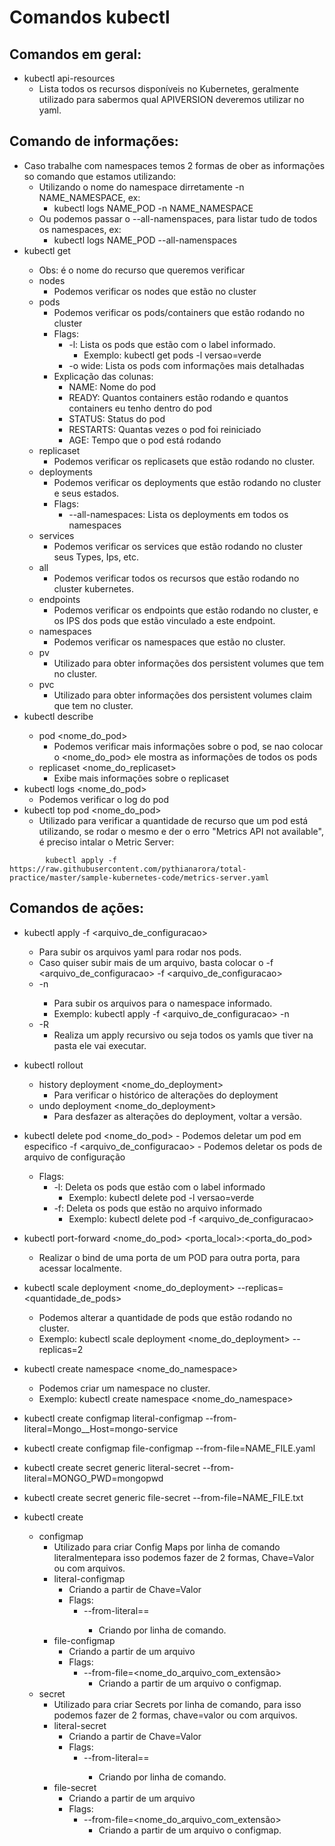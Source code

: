 # Comandos kubectl
## Comandos em geral:
- kubectl api-resources
    - Lista todos os recursos disponíveis no Kubernetes, geralmente utilizado para sabermos qual APIVERSION deveremos utilizar no yaml.
## Comando de informações:

- Caso trabalhe com namespaces temos 2 formas de ober as informações so comando que estamos utilizando:
    - Utilizando o nome do namespace dirretamente -n NAME_NAMESPACE, ex:
        - kubectl logs NAME_POD -n NAME_NAMESPACE
    - Ou podemos passar o --all-namenspaces, para listar tudo de todos os namespaces, ex:
        -  kubectl logs NAME_POD --all-namenspaces
- kubectl get <objeto>
    - Obs: <objeto> é o nome do recurso que queremos verificar
    - nodes
        - Podemos verificar os nodes que estão no cluster
    - pods
        - Podemos verificar os pods/containers que estão rodando no cluster
        - Flags:
            - -l: Lista os pods que estão com o label informado.
                - Exemplo: kubectl get pods -l versao=verde
            - -o wide: Lista os pods com informações mais detalhadas
        - Explicação das colunas:
            - NAME: Nome do pod
            - READY: Quantos containers estão rodando e quantos containers eu tenho dentro do pod
            - STATUS: Status do pod
            - RESTARTS: Quantas vezes o pod foi reiniciado
            - AGE: Tempo que o pod está rodando
    - replicaset
        - Podemos verificar os replicasets que estão rodando no cluster.
    - deployments
        - Podemos verificar os deployments que estão rodando no cluster e seus estados.
        - Flags:
            - --all-namespaces: Lista os deployments em todos os namespaces
    - services
        - Podemos verificar os services que estão rodando no cluster seus Types, Ips, etc.
    - all
        - Podemos verificar todos os recursos que estão rodando no cluster kubernetes.
    - endpoints
        - Podemos verificar os endpoints que estão rodando no cluster, e os IPS dos pods que estão vinculado a este endpoint.
    - namespaces
        - Podemos verificar os namespaces que estão no cluster.
    - pv
        - Utilizado para obter informações dos persistent volumes que tem no cluster.
    - pvc
        - Utilizado para obter informações dos persistent volumes claim que tem no cluster.
- kubectl describe <objeto>
    - pod <nome_do_pod>
        - Podemos verificar mais informações sobre o pod, se nao colocar o <nome_do_pod> ele mostra as informações de todos os pods
    - replicaset <nome_do_replicaset>
        - Exibe mais informações sobre o replicaset
- kubectl logs <nome_do_pod>
    - Podemos verificar o log do pod
- kubectl top pod <nome_do_pod>
    - Utilizado para verificar a quantidade de recurso que um pod está utilizando, se rodar o mesmo e der o erro "Metrics API not available", é preciso intalar o Metric Server:
````
        kubectl apply -f https://raw.githubusercontent.com/pythianarora/total-practice/master/sample-kubernetes-code/metrics-server.yaml
````
## Comandos de ações:
- kubectl apply -f <arquivo_de_configuracao>
    - Para subir os arquivos yaml para rodar nos pods.
    - Caso quiser subir mais de um arquivo, basta colocar o -f <arquivo_de_configuracao> -f <arquivo_de_configuracao>
    - -n <namespace>
        - Para subir os arquivos para o namespace informado.
        - Exemplo: kubectl apply -f <arquivo_de_configuracao> -n <namespace>
    - -R
        - Realiza um apply recursivo ou seja todos os yamls que tiver na pasta ele vai executar.
- kubectl rollout <objeto>
    - history deployment <nome_do_deployment>
        - Para verificar o histórico de alterações do deployment
    - undo deployment <nome_do_deployment>
        - Para desfazer as alterações do deployment, voltar a versão.
- kubectl delete <obejeto>
    pod <nome_do_pod>
        - Podemos deletar um pod em especifico
    -f <arquivo_de_configuracao>
        - Podemos deletar os pods de arquivo de configuração
    - Flags:
        - -l: Deleta os pods que estão com o label informado
            - Exemplo: kubectl delete pod -l versao=verde
        - -f: Deleta os pods que estão no arquivo informado
            - Exemplo: kubectl delete pod -f <arquivo_de_configuracao>
- kubectl port-forward <nome_do_pod> <porta_local>:<porta_do_pod>
    - Realizar o bind de uma porta de um POD para outra porta, para acessar localmente.

- kubectl scale deployment <nome_do_deployment> --replicas=<quantidade_de_pods>
    - Podemos alterar a quantidade de pods que estão rodando no cluster.
    - Exemplo: kubectl scale deployment <nome_do_deployment> --replicas=2

- kubectl create namespace <nome_do_namespace>
    - Podemos criar um namespace no cluster.
    - Exemplo: kubectl create namespace <nome_do_namespace>

- kubectl create configmap literal-configmap --from-literal=Mongo__Host=mongo-service
- kubectl create configmap file-configmap --from-file=NAME_FILE.yaml
- kubectl create secret generic literal-secret --from-literal=MONGO_PWD=mongopwd
- kubectl create secret generic file-secret --from-file=NAME_FILE.txt

- kubectl create <objeto>
    - configmap
        - Utilizado para criar Config Maps por linha de comando literalmentepara isso podemos fazer de 2 formas, Chave=Valor ou com arquivos.
        - literal-configmap
            - Criando a partir de Chave=Valor
            - Flags:
                - --from-literal=<chave>=<valor>
                    - Criando por linha de comando.
        - file-configmap
            - Criando a partir de um arquivo
            - Flags:
                - --from-file=<nome_do_arquivo_com_extensão>
                    - Criando a partir de um arquivo o configmap.
    - secret
        - Utilizado para criar Secrets por linha de comando, para isso podemos fazer de 2 formas, chave=valor ou com arquivos.
        - literal-secret
            - Criando a partir de Chave=Valor
            - Flags:
                - --from-literal=<chave>=<valor>
                    - Criando por linha de comando.
        - file-secret
            - Criando a partir de um arquivo
            - Flags:
                - --from-file=<nome_do_arquivo_com_extensão>
                    - Criando a partir de um arquivo o configmap.

